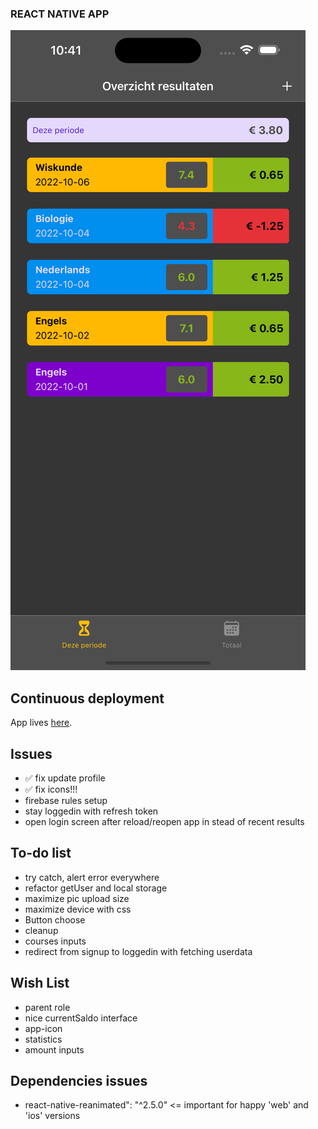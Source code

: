 ### REACT NATIVE APP
![applicatie_example](assets/screenshot.png)
## Continuous deployment

App lives [here](https://sashas-results-tracker.netlify.app/).


## Issues
- ✅ fix update profile
- ✅ fix icons!!! 
- firebase rules setup
- stay loggedin with refresh token
- open login screen after reload/reopen app in stead of recent results

## To-do list
- try catch, alert error everywhere
- refactor getUser and local storage
- maximize pic upload size
- maximize device with css
- Button choose
- cleanup
- courses inputs
- redirect from signup to loggedin with fetching userdata

## Wish List
- parent role
- nice currentSaldo interface
- app-icon
- statistics
- amount inputs

## Dependencies issues
- react-native-reanimated": "^2.5.0" <= important for happy 'web' and 'ios' versions

